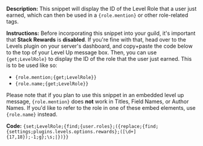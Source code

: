 **Description:** This snippet will display the ID of the Level Role that a user just earned, which can then be used in a `{role.mention}` or other role-related tags.

**Instructions:** Before incorporating this snippet into your guild, it's important that **Stack Rewards** is **disabled**. If you're fine with that, head over to the Levels plugin on your server's dashboard, and copy+paste the code below to the top of your Level Up message box. Then, you can use `{get;LevelRole}` to display the ID of the role that the user just earned. This is to be used like so:
- `{role.mention;{get;LevelRole}}`
- `{role.name;{get;LevelRole}}`

Please note that if you plan to use this snippet in an embedded level up message, `{role.mention}` does **not** work in Titles, Field Names, or Author Names. If you'd like to refer to the role in one of these embed elements, use `{role.name}` instead.

**Code:** ```{set;LevelRole;{find;{user.roles};({replace;{find;{settings;plugins.levels.options.rewards};([\d+]{17,18});-1;g};\s;|})}}```